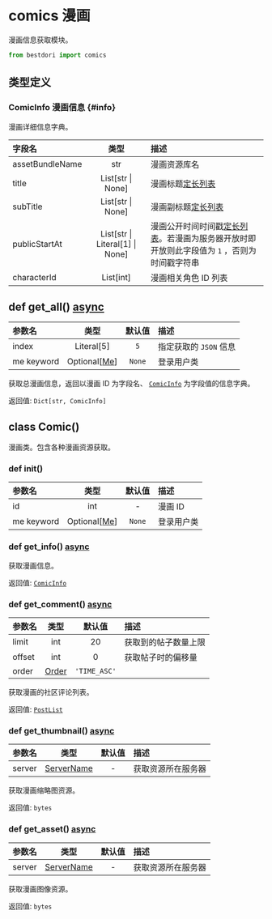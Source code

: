 # comics 漫画

漫画信息获取模块。

```python
from bestdori import comics
```

## 类型定义

### ComicInfo 漫画信息 {#info}

漫画详细信息字典。

| 字段名 | 类型 | 描述 |
|:------|:----:|:-----|
| assetBundleName | str | 漫画资源库名 |
| title | List[str \| None] | 漫画标题[定长列表](/typing#fixed-list) |
| subTitle | List[str \| None] | 漫画副标题[定长列表](/typing#fixed-list) |
| publicStartAt | List[str \| Literal[1] \| None] | 漫画公开时间时间戳[定长列表](/typing#fixed-list)。若漫画为服务器开放时即开放则此字段值为 `1` ，否则为时间戳字符串 |
| characterId | List[int] | 漫画相关角色 ID 列表 |

## def get_all() <Badge type="tip">[async](/fast-start#async-sync)</Badge>

| 参数名 | 类型 | 默认值 | 描述 |
|:------|:----:|:-----:|:-----|
| index | Literal[5] | `5` | 指定获取的 `JSON` 信息 |
| me <Badge type="info">keyword</Badge> | Optional[[Me](./user#me)] | `None` | 登录用户类 |

获取总漫画信息，返回以漫画 ID 为字段名、 [`ComicInfo`](./comics#info) 为字段值的信息字典。

<Badge type="info">返回值:</Badge> `Dict[str, ComicInfo]`

## class Comic()

漫画类。包含各种漫画资源获取。

### def __init__()

| 参数名 | 类型 | 默认值 | 描述 |
|:------|:----:|:-----:|:-----|
| id | int | - | 漫画 ID |
| me <Badge type="info">keyword</Badge> | Optional[[Me](./user#me)] | `None` | 登录用户类 |

### def get_info() <Badge type="tip">[async](/fast-start#async-sync)</Badge>

获取漫画信息。

<Badge type="info">返回值:</Badge> [`ComicInfo`](./comics#info)

### def get_comment() <Badge type="tip">[async](/fast-start#async-sync)</Badge>

| 参数名 | 类型 | 默认值 | 描述 |
|:------|:----:|:-----:|:-----|
| limit | int | 20 | 获取到的帖子数量上限 |
| offset | int | 0 | 获取帖子时的偏移量 |
| order | [Order](/typing#order) | `'TIME_ASC'` |

获取漫画的社区评论列表。

<Badge type="info">返回值:</Badge> [`PostList`](./post#list)

### def get_thumbnail() <Badge type="tip">[async](/fast-start#async-sync)</Badge>

| 参数名 | 类型 | 默认值 | 描述 |
|:------|:----:|:-----:|:-----|
| server | [ServerName](/typing#server-name) | - | 获取资源所在服务器 |

获取漫画缩略图资源。

<Badge type="info">返回值:</Badge> `bytes`

### def get_asset() <Badge type="tip">[async](/fast-start#async-sync)</Badge>

| 参数名 | 类型 | 默认值 | 描述 |
|:------|:----:|:-----:|:-----|
| server | [ServerName](/typing#server-name) | - | 获取资源所在服务器 |

获取漫画图像资源。

<Badge type="info">返回值:</Badge> `bytes`
